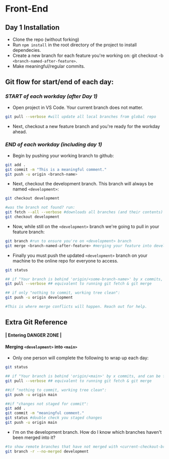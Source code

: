 # Front-End 

## Day 1 Installation

* Clone the repo (without forking)
* Run `npm install` in the root directory of the project to install dependecies.
* Create a new branch for each feature you're working on: git checkout -b `<branch-named-after-feature>`.
* Make meaningful/regular commits. 


## Git flow for start/end of each day: 

### *START of each workday (after Day 1)*

* Open project in VS Code. Your current branch does not matter.

```bash
git pull --verbose #will update all local branches from global repo
```

* Next, checkout a new feature branch and you're ready for the workday ahead. 

### *END of each workday (including day 1)*

* Begin by pushing your working branch to github:

```bash
git add . 
git commit -m "This is a meaningful comment."
git push -u origin <branch-name>
```

* Next, checkout the development branch. This branch will always be named `<development>`:

```bash
git checkout development

#was the branch not found? run:
git fetch --all --verbose #downloads all branches (and their contents) from online repo
git checkout development
```

* Now, while still on the `<development>` branch we're going to pull in your feature branch:

```bash
git branch #run to ensure you're on <development> branch
git merge <branch-named-after-feature> #merging your feature into development
```
* Finally you must push the updated `<development>` branch on your machine to the online repo for everyone to access.

```bash
git status

## if "Your branch is behind 'origin/<some-branch-name>' by x commits, and can be fast-forwarded.":   
git pull --verbose ## equivalent to running git fetch & git merge

## if only "nothing to commit, working tree clean":
git push -u origin development

#This is where merge conflicts will happen. Reach out for help.
```

## Extra Git Reference
#### | Entering DANGER ZONE |
#### Merging `<development>` into `<main>`

* Only one person will complete the following to wrap up each day:

```bash
git status 

## if "Your branch is behind 'origin/<main>' by x commits, and can be fast-forwarded.":   
git pull --verbose ## equivalent to running git fetch & git merge

##if "nothing to commit, working tree clean":
git push -u origin main

##if "changes not staged for commit":
git add .
git commit -m "meaningful comment."
git status #double check you staged changes
git push -u origin main
```
* I'm on the development branch. How do I know which branches haven't been merged into it?

```bash
#to show remote branches that have not merged with <current-checkout-branch>
git branch -r --no-merged development
```
